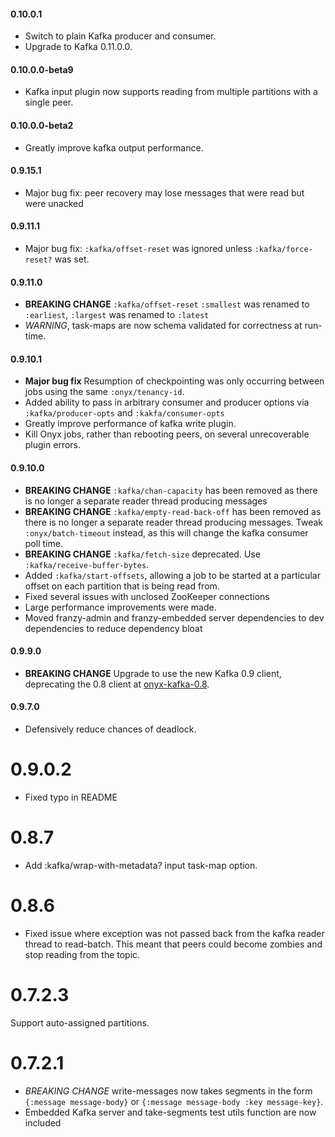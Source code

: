 #### 0.10.0.1
* Switch to plain Kafka producer and consumer.
* Upgrade to Kafka 0.11.0.0.

#### 0.10.0.0-beta9
* Kafka input plugin now supports reading from multiple partitions with a single peer.

#### 0.10.0.0-beta2
* Greatly improve kafka output performance.

#### 0.9.15.1
* Major bug fix: peer recovery may lose messages that were read but were unacked

#### 0.9.11.1
* Major bug fix: `:kafka/offset-reset` was ignored unless `:kafka/force-reset?` was set.

#### 0.9.11.0
* **BREAKING CHANGE** `:kafka/offset-reset` `:smallest` was renamed to `:earliest`, `:largest` was renamed to `:latest`
* *WARNING*, task-maps are now schema validated for correctness at run-time.

#### 0.9.10.1
* **Major bug fix** Resumption of checkpointing was only occurring between jobs using the same `:onyx/tenancy-id`.
* Added ability to pass in arbitrary consumer and producer options via `:kafka/producer-opts` and `:kakfa/consumer-opts`
* Greatly improve performance of kafka write plugin.
* Kill Onyx jobs, rather than rebooting peers, on several unrecoverable plugin errors.

#### 0.9.10.0
* **BREAKING CHANGE** `:kafka/chan-capacity` has been removed as there is no longer a separate reader thread producing messages
* **BREAKING CHANGE** `:kafka/empty-read-back-off` has been removed as there is no longer a separate reader thread producing messages. Tweak `:onyx/batch-timeout` instead, as this will change the kafka consumer poll time.
* **BREAKING CHANGE** `:kafka/fetch-size` deprecated. Use `:kafka/receive-buffer-bytes`.
* Added `:kafka/start-offsets`, allowing a job to be started at a particular offset on each partition that is being read from.
* Fixed several issues with unclosed ZooKeeper connections
* Large performance improvements were made.
* Moved franzy-admin and franzy-embedded server dependencies to dev dependencies to reduce dependency bloat

#### 0.9.9.0
* **BREAKING CHANGE** Upgrade to use the new Kafka 0.9 client, deprecating the 0.8 client at [onyx-kafka-0.8](http://www.github.com/onyx-platform/onyx-kafka-0.8).

#### 0.9.7.0
* Defensively reduce chances of deadlock.

# 0.9.0.2
* Fixed typo in README

# 0.8.7
* Add :kafka/wrap-with-metadata? input task-map option.

# 0.8.6
* Fixed issue where exception was not passed back from the kafka reader thread to read-batch. This meant that peers could become zombies and stop reading from the topic.


# 0.7.2.3
Support auto-assigned partitions.

# 0.7.2.1
* *BREAKING CHANGE* write-messages now takes segments in the form `{:message message-body}` or `{:message message-body :key message-key}`. 
* Embedded Kafka server and take-segments test utils function are now included
